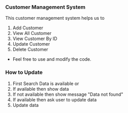 ### Customer Management System
This customer management system helps us to 
1. Add Customer
2. View All Customer
3. View Customer By ID
4. Update Customer 
5. Delete Customer

- Feel free to use and modify the code.

### How to Update
1. First Search Data is available or 
2. If available then show data
3. If not available then show message "Data not found"
4. If available then ask user to update data
5. Update data